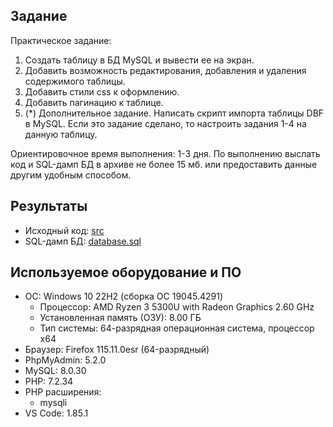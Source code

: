 ## Задание

Практическое задание:
1. Создать таблицу в БД MySQL и вывести ее на экран.
2. Добавить возможность редактирования, добавления и удаления содержимого таблицы.
3. Добавить стили css к оформлению.
4. Добавить пагинацию к таблице.
5. (*) Дополнительное задание. Написать скрипт импорта таблицы DBF в MySQL. Если это задание сделано, то настроить задания 1-4 на данную таблицу.

Ориентировочное время выполнения: 1-3 дня.
По выполнению выслать код и SQL-дамп БД в архиве не более 15 мб. или предоставить данные другим удобным способом.   

## Результаты

- Исходный код: [src](./src/)
- SQL-дамп БД: [database.sql](./database/database.sql)

## Используемое оборудование и ПО

- ОС: Windows 10 22H2 (сборка ОС 19045.4291)
    - Процессор: AMD Ryzen 3 5300U with Radeon Graphics 2.60 GHz
    - Установленная память (ОЗУ): 8.00 ГБ
    - Тип системы: 64-разрядная операционная система, процессор x64
- Браузер: Firefox 115.11.0esr (64-разрядный)
- PhpMyAdmin: 5.2.0
- MySQL: 8.0.30
- PHP: 7.2.34
- PHP расширения:
    - mysqli
- VS Code: 1.85.1
